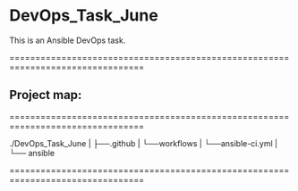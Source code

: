 # DevOps_Task_June
This is an Ansible DevOps task.

================================================================================
## Project map:
================================================================================

./DevOps_Task_June
|
├──.github
|   └──workflows
|       └──ansible-ci.yml
|
└── ansible

================================================================================
